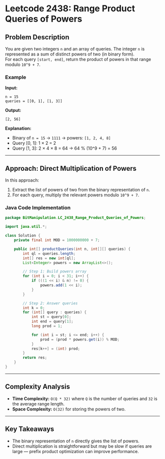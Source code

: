 # Leetcode 2438: Range Product Queries of Powers

## Problem Description
You are given two integers `n` and an array of queries. The integer `n` is represented as a sum of distinct powers of two (in binary form).  
For each query `[start, end]`, return the product of powers in that range modulo `10^9 + 7`.

### Example
**Input:**
```
n = 15
queries = [[0, 1], [1, 3]]
```

**Output:**
```
[2, 56]
```

**Explanation:**
- Binary of `n = 15` → `1111` → powers: `[1, 2, 4, 8]`
- Query [0, 1]: 1 × 2 = 2
- Query [1, 3]: 2 × 4 × 8 = 64 → 64 % (10^9 + 7) = 56

---

## Approach: Direct Multiplication of Powers

In this approach:
1. Extract the list of powers of two from the binary representation of `n`.
2. For each query, multiply the relevant powers modulo `10^9 + 7`.

### Java Code Implementation
```java
package BitManipulation.LC_2438_Range_Product_Queries_of_Powers;

import java.util.*;

class Solution {
    private final int MOD = 1000000000 + 7;

    public int[] productQueries(int n, int[][] queries) {
        int ql = queries.length;
        int[] res = new int[ql];
        List<Integer> powers = new ArrayList<>();

        // Step 1: Build powers array
        for (int i = 0; i < 31; i++) {
            if (((1 << i) & n) != 0) {
                powers.add(1 << i);
            }
        }

        // Step 2: Answer queries
        int k = 0;
        for (int[] query : queries) {
            int st = query[0];
            int end = query[1];
            long prod = 1;

            for (int i = st; i <= end; i++) {
                prod = (prod * powers.get(i)) % MOD;
            }
            res[k++] = (int) prod;
        }
        return res;
    }
}
```

---

## Complexity Analysis
- **Time Complexity:** `O(Q * 32)` where `Q` is the number of queries and `32` is the average range length.
- **Space Complexity:** `O(32)` for storing the powers of two.

---

## Key Takeaways
- The binary representation of `n` directly gives the list of powers.
- Direct multiplication is straightforward but may be slow if queries are large — prefix product optimization can improve performance.